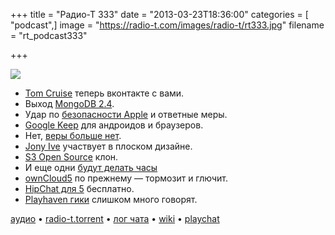 +++
title = "Радио-Т 333"
date = "2013-03-23T18:36:00"
categories = [ "podcast",]
image = "https://radio-t.com/images/radio-t/rt333.jpg"
filename = "rt_podcast333"

+++

![](https://radio-t.com/images/radio-t/rt333.jpg)

* [Tom Cruise](http://www.eonline.com/news/400660/tom-cruise-joins-russian-social-networking-site-thanks-fans-for-warm-welcome) теперь вконтакте с вами.
* Выход [MongoDB 2.4](http://css.dzone.com/articles/mongodb-24-out?buffer_share=fb004).
* Удар по [безопасности Apple](http://readwrite.com/2013/03/22/apples-two-step-verification-gaping-security-flaw) и ответные меры.
* [Google Keep](http://techcrunch.com/2013/03/20/googles-keep-note-taking-web-and-android-app-gets-its-official-public-launch/) для андроидов и браузеров.
* Нет, [веры больше нет](http://gigaom.com/2013/03/20/sorry-google-you-can-keep-it-to-yourself/).
* [Jony Ive](http://techcrunch.com/2013/03/21/apple-jony-ive-ios-design-interface/) участвует в плоском дизайне.
* [S3 Open Source](http://www.wired.com/wiredenterprise/2013/03/riakcs-open-source/) клон.
* И еще одни [будут делать часы](http://techcrunch.com/2013/03/22/google-rumored-to-be-making-a-smartwatch-too/)
* [ownCloud5](http://cloudcomputing.sys-con.com/node/2590107) по прежнему — тормозит и глючит.
* [HipChat для 5](http://blog.hipchat.com/2013/03/21/hipchat-now-free-for-teams-of-5-users-or-fewer/) бесплатно.
* [Playhaven гики](http://venturebeat.com/2013/03/20/playhaven-developer-fired-for-making-sexual-jokes-after-sendgrids-developer-evangelist-outs-hi) слишком много говорят.

[аудио](https://cdn.radio-t.com/rt_podcast333.mp3) • [radio-t.torrent](https://cdn.radio-t.com/torrents/rt_podcast333.mp3.torrent) • [лог чата](http://chat.radio-t.com/logs/radio-t-333.html) • [wiki](http://wiki.radio-t.com/%D0%92%D1%8B%D0%BF%D1%83%D1%81%D0%BA_333) • [playchat](http://playchat.radio-t.com/?vol=333)<audio src="https://cdn.radio-t.com/rt_podcast333.mp3" preload="none"></audio>
